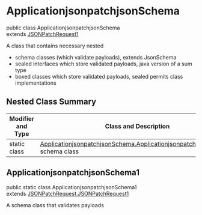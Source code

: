 # ApplicationjsonpatchjsonSchema
public class ApplicationjsonpatchjsonSchema<br>
extends [JSONPatchRequest1](../../../../../components/schemas/JSONPatchRequest.md#jsonpatchrequest)

A class that contains necessary nested
- schema classes (which validate payloads), extends JsonSchema
- sealed interfaces which store validated payloads, java version of a sum type
- boxed classes which store validated payloads, sealed permits class implementations

## Nested Class Summary
| Modifier and Type | Class and Description |
| ----------------- | ---------------------- |
| static class | [ApplicationjsonpatchjsonSchema.ApplicationjsonpatchjsonSchema1](#applicationjsonpatchjsonschema1)<br> schema class |

## ApplicationjsonpatchjsonSchema1
public static class ApplicationjsonpatchjsonSchema1<br>
extends [JSONPatchRequest.JSONPatchRequest1](../../../../../components/schemas/JSONPatchRequest.md#jsonpatchrequest1)

A schema class that validates payloads
